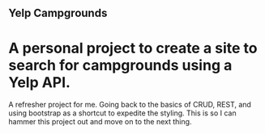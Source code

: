 ## Yelp Campgrounds
# A personal project to create a site to search for campgrounds using a Yelp API.
A refresher project for me. Going back to the basics of CRUD, REST, and using bootstrap as a shortcut to expedite the styling. This is so I can hammer this project out and move on to the next thing.
